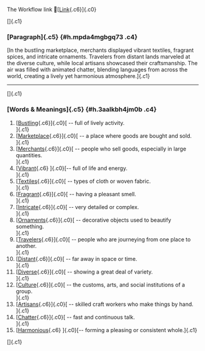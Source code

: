 The Workflow link
👏[[Link](https://www.google.com/url?q=http://www.google.com&sa=D&source=editors&ust=1760689244343822&usg=AOvVaw3KXorsQZJs_Ls_2ZKJuVGv){.c6}]{.c0}

[]{.c1}

### [Paragraph]{.c5} {#h.mpda4mgbgq73 .c4}

[In the bustling marketplace, merchants displayed vibrant textiles,
fragrant spices, and intricate ornaments. Travelers from distant lands
marveled at the diverse culture, while local artisans showcased their
craftsmanship. The air was filled with animated chatter, blending
languages from across the world, creating a lively yet harmonious
atmosphere.]{.c1}

------------------------------------------------------------------------

[]{.c1}

### [Words & Meanings]{.c5} {#h.3aalkbh4jm0b .c4}

1.  [[Bustling](https://www.google.com/url?q=http://www.google.com&sa=D&source=editors&ust=1760689244345010&usg=AOvVaw1-CVVgl8yPEAcW3qWf4obi){.c6}]{.c0}[ --
    full of lively activity.\
    ]{.c1}
2.  [[Marketplace](https://www.google.com/url?q=http://www.google.com&sa=D&source=editors&ust=1760689244345282&usg=AOvVaw1KGx5Y9PBkDjvoBW-QR6zt){.c6}]{.c0}[ --
    a place where goods are bought and sold.\
    ]{.c1}
3.  [[Merchants](https://www.google.com/url?q=http://www.google.com&sa=D&source=editors&ust=1760689244345515&usg=AOvVaw3IT2RNV3Mh_cc0eYP2rsqt){.c6}]{.c0}[ --
    people who sell goods, especially in large quantities.\
    ]{.c1}
4.  [[Vibrant](https://www.google.com/url?q=http://www.google.com&sa=D&source=editors&ust=1760689244345734&usg=AOvVaw1hiNQyNEzV56qgMkp9skL-){.c6}
    ]{.c0}[-- full of life and energy.\
    ]{.c1}
5.  [[Textiles](https://www.google.com/url?q=http://www.google.com&sa=D&source=editors&ust=1760689244345904&usg=AOvVaw2yPHYyakwyCuBI26RE2Szo){.c6}]{.c0}[ --
    types of cloth or woven fabric.\
    ]{.c1}
6.  [[Fragrant](https://www.google.com/url?q=http://www.google.com&sa=D&source=editors&ust=1760689244346119&usg=AOvVaw2C1f5eyGXhh7BA3dP81tSI){.c6}]{.c0}[ --
    having a pleasant smell.\
    ]{.c1}
7.  [[Intricate](https://www.google.com/url?q=http://www.google.com&sa=D&source=editors&ust=1760689244346338&usg=AOvVaw0k4V2igKsaKW_No4eRddds){.c6}]{.c0}[ --
    very detailed or complex.\
    ]{.c1}
8.  [[Ornaments](https://www.google.com/url?q=http://www.google.com&sa=D&source=editors&ust=1760689244346548&usg=AOvVaw0IISfkXn4XUXnauT-GhS9s){.c6}]{.c0}[ --
    decorative objects used to beautify something.\
    ]{.c1}
9.  [[Travelers](https://www.google.com/url?q=http://www.google.com&sa=D&source=editors&ust=1760689244346781&usg=AOvVaw2ZPDXwyF9Dg6mminOWZrH9){.c6}]{.c0}[ --
    people who are journeying from one place to another.\
    ]{.c1}
10. [[Distant](https://www.google.com/url?q=http://www.google.com&sa=D&source=editors&ust=1760689244347019&usg=AOvVaw00E01OtLn0nNBzjY_xDYmp){.c6}]{.c0}[ --
    far away in space or time.\
    ]{.c1}
11. [[Diverse](https://www.google.com/url?q=http://www.google.com&sa=D&source=editors&ust=1760689244347219&usg=AOvVaw0utMdiz-qpvWG0hzFXvust){.c6}]{.c0}[ --
    showing a great deal of variety.\
    ]{.c1}
12. [[Culture](https://www.google.com/url?q=http://www.google.com&sa=D&source=editors&ust=1760689244347424&usg=AOvVaw3F_Yer38-w6zvVRdHfoqPd){.c6}]{.c0}[ --
    the customs, arts, and social institutions of a group.\
    ]{.c1}
13. [[Artisans](https://www.google.com/url?q=http://www.google.com&sa=D&source=editors&ust=1760689244347667&usg=AOvVaw0sEaTzBIFcRi91L1E1woka){.c6}]{.c0}[ --
    skilled craft workers who make things by hand.\
    ]{.c1}
14. [[Chatter](https://www.google.com/url?q=http://www.google.com&sa=D&source=editors&ust=1760689244347910&usg=AOvVaw3Jh1YtlO4WJFwp9vb63cyx){.c6}]{.c0}[ --
    fast and continuous talk.\
    ]{.c1}
15. [[Harmonious](https://www.google.com/url?q=http://www.google.com&sa=D&source=editors&ust=1760689244348120&usg=AOvVaw0ck3W6Xey5JX4Zt6DTOo62){.c6}
    ]{.c0}[-- forming a pleasing or consistent whole.]{.c1}

[]{.c1}
